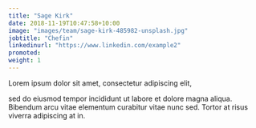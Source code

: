 ```yaml
---
title: "Sage Kirk"
date: 2018-11-19T10:47:58+10:00
image: "images/team/sage-kirk-485982-unsplash.jpg"
jobtitle: "Chefin"
linkedinurl: "https://www.linkedin.com/example2"
promoted:
weight: 1
---
```


Lorem ipsum dolor sit amet, consectetur adipiscing elit,
<!--more-->
sed do eiusmod tempor incididunt ut labore et dolore magna aliqua. Bibendum arcu vitae elementum curabitur vitae nunc sed. Tortor at risus viverra adipiscing at in.
